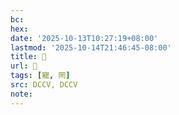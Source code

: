 ```yaml
---
bc:
hex:
date: '2025-10-13T10:27:19+08:00'
lastmod: '2025-10-14T21:46:45-08:00'
title: 􁌿
url: 􁌿
tags: [寵, 罔]
src: DCCV, DCCV
note:
---
```


